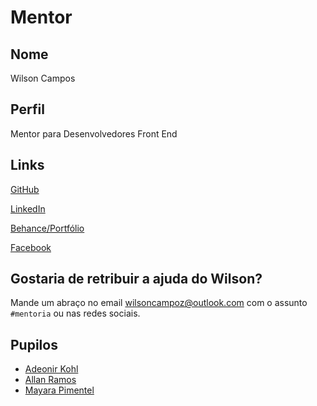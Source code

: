# Mentor

## Nome

Wilson Campos

## Perfil

Mentor para Desenvolvedores Front End

## Links

[GitHub](https://github.com/wilsoncampoz)

[LinkedIn](https://www.linkedin.com/in/wilsoncamposgomes)

[Behance/Portfólio](https://www.behance.net/wilsoncampos)

[Facebook](https://www.facebook.com/Wilsoncamposgomess)

## Gostaria de retribuir a ajuda do Wilson?

Mande um abraço no email wilsoncampoz@outlook.com com o assunto `#mentoria` ou nas redes sociais.

## Pupilos

- [Adeonir Kohl](/pupilos/perfis/AdeonirKohl.md)
- [Allan Ramos](/pupilos/perfis/AllanRamos.md)
- [Mayara Pimentel](/pupilos/perfis/mayarapimentel.md)



